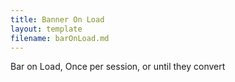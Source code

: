 ```yaml
---
title: Banner On Load
layout: template
filename: barOnLoad.md
--- 
```




<!-- Autopilot robert capture code -->
<script>
	window.ap3c = window.ap3c || {};
	var ap3c = window.ap3c;
	ap3c.cmd = ap3c.cmd || [];
	ap3c.cmd.push(function() {
		ap3c.init('YdOVzkqoVlq0G5Pscm9iZXJ0', 'https://capture-api-master.stgautopilotapp.com/');
		ap3c.track({v: 0});
	});
	var s, t; s = document.createElement('script'); s.type = 'text/javascript'; s.src = "https://static.ap3stg.com/capture/master/capture.js";
	t = document.getElementsByTagName('script')[0]; t.parentNode.insertBefore(s, t);
</script>

<!-- Robs cookie deleter capture code -->
<script>
var runDeleteCookie = true;	
	
if(runDeleteCookie){	

let cookiesToDel = ["ap3c", "ap3converted", "ap3dm", "ap3sess"];
cookiesToDel.forEach((name) => removeCookie(name));
	
	runDeleteCookie = false;
	}
	
</script>

Bar on Load, Once per session, or until they convert
